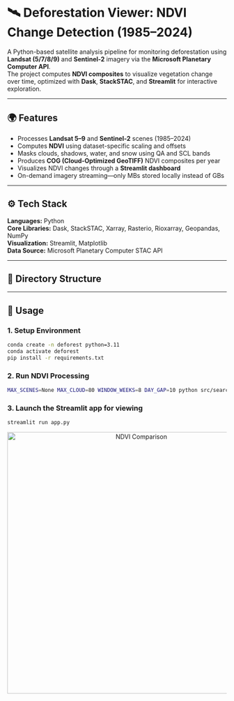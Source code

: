 # 🛰️ Deforestation Viewer: NDVI Change Detection (1985–2024)

A Python-based satellite analysis pipeline for monitoring deforestation using **Landsat (5/7/8/9)** and **Sentinel-2** imagery via the **Microsoft Planetary Computer API**.  
The project computes **NDVI composites** to visualize vegetation change over time, optimized with **Dask**, **StackSTAC**, and **Streamlit** for interactive exploration.

---

## 🌍 Features
- Processes **Landsat 5–9** and **Sentinel-2** scenes (1985–2024)
- Computes **NDVI** using dataset-specific scaling and offsets
- Masks clouds, shadows, water, and snow using QA and SCL bands
- Produces **COG (Cloud-Optimized GeoTIFF)** NDVI composites per year
- Visualizes NDVI changes through a **Streamlit dashboard**  
- On-demand imagery streaming—only MBs stored locally instead of GBs

---

## ⚙️ Tech Stack
**Languages:** Python  
**Core Libraries:** Dask, StackSTAC, Xarray, Rasterio, Rioxarray, Geopandas, NumPy  
**Visualization:** Streamlit, Matplotlib  
**Data Source:** Microsoft Planetary Computer STAC API

---

## 🧭 Directory Structure

---

## 🚀 Usage

### 1. Setup Environment
```bash
conda create -n deforest python=3.11
conda activate deforest
pip install -r requirements.txt
```
### 2. Run NDVI Processing
```bash
MAX_SCENES=None MAX_CLOUD=80 WINDOW_WEEKS=8 DAY_GAP=10 python src/search_download.py
```

### 3. Launch the Streamlit app for viewing
```bash
streamlit run app.py
```

<p align="center">
  <img src="docs/ndvi_comparison.png" width="600" alt="NDVI Comparison"/>
</p>


